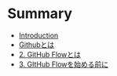 # Summary

* [Introduction](README.md)
* [Githubとは](1_github.md)
* [2. GitHub Flowとは](2_github_flow.md)
* [3. GItHub Flowを始める前に](3_github_flow_front_of_start.md)

